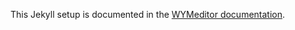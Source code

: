 This Jekyll setup is documented in the [WYMeditor
documentation](http://wymeditor.readthedocs.org/en/master/wymeditor_development/wymeditor_website.html).
